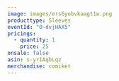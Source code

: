 ```yaml
---
image: images/ers6yobvkaagt1w.png
producttype: Sleeves
eventId: "O-dvjHAX5"
pricings:
  - quantity: 1
    price: 25
onsale: false
asin: s-yrIAqbLqz
merchandise: comiket
---
```

